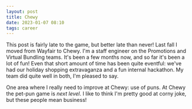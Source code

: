 ```yaml
---
layout: post 
title: Chewy
date: 2023-01-07 08:10
tags: career
---
```


This post is fairly late to the game, but better late than never! Last fall I moved from Wayfair to Chewy. I'm a staff engineer on the Promotions and Virtual Bundling teams. It's been a few months now, and so far it's been a lot of fun! Even that short amount of time has been quite eventful: we've had our holiday shopping extravaganza and a fun internal hackathon. My team did quite well in both, I'm pleased to say.

One area where I really need to improve at Chewy: use of puns. At Chewy the pet-pun game is *next level*. I like to think I'm pretty good at corny joke, but these people mean business!